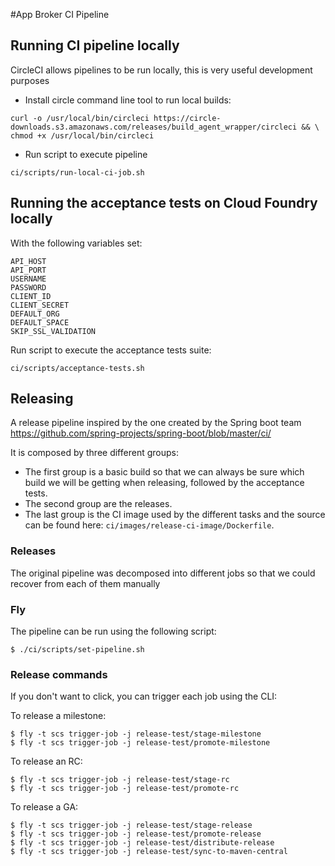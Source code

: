 #App Broker CI Pipeline

## Running CI pipeline locally
CircleCI allows pipelines to be run locally, this is very useful development purposes

- Install circle command line tool to run local builds:
```$bash
curl -o /usr/local/bin/circleci https://circle-downloads.s3.amazonaws.com/releases/build_agent_wrapper/circleci && \
chmod +x /usr/local/bin/circleci
```

- Run script to execute pipeline
```$bash
ci/scripts/run-local-ci-job.sh
```

## Running the acceptance tests on Cloud Foundry locally

With the following variables set:
```
API_HOST
API_PORT
USERNAME
PASSWORD
CLIENT_ID
CLIENT_SECRET
DEFAULT_ORG
DEFAULT_SPACE
SKIP_SSL_VALIDATION
```
Run script to execute the acceptance tests suite:

```$bash
ci/scripts/acceptance-tests.sh
```

## Releasing

A release pipeline inspired by the one created by the Spring boot team https://github.com/spring-projects/spring-boot/blob/master/ci/

It is composed by three different groups:

- The first group is a basic build so that we can always be sure which build we will be getting when releasing, followed by the acceptance tests.
- The second group are the releases.
- The last group is the CI image used by the different tasks and the source can be found here: `ci/images/release-ci-image/Dockerfile`.

### Releases

The original pipeline was decomposed into different jobs so that we could recover from each of them manually

### Fly

The pipeline can be run using the following script:

```$bash
$ ./ci/scripts/set-pipeline.sh
```

### Release commands

If you don't want to click, you can trigger each job using the CLI:

To release a milestone:

```$bash
$ fly -t scs trigger-job -j release-test/stage-milestone
$ fly -t scs trigger-job -j release-test/promote-milestone
```

To release an RC:

```$bash
$ fly -t scs trigger-job -j release-test/stage-rc
$ fly -t scs trigger-job -j release-test/promote-rc
```

To release a GA:

```$bash
$ fly -t scs trigger-job -j release-test/stage-release
$ fly -t scs trigger-job -j release-test/promote-release
$ fly -t scs trigger-job -j release-test/distribute-release
$ fly -t scs trigger-job -j release-test/sync-to-maven-central
```
